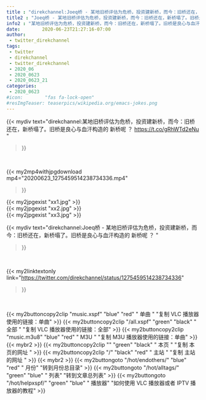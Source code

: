```yaml
---
title : "direkchannel:Joeq桥 - 某地旧桥评估为危桥，投资建新桥，而今：旧桥还在，新桥塌了。旧桥是良心与血汗构造的 新桥呢 ？ "
title2 : "Joeq桥 - 某地旧桥评估为危桥，投资建新桥，而今：旧桥还在，新桥塌了。旧桥是良心与血汗构造的 新桥呢 ？ "
info2 : "某地旧桥评估为危桥，投资建新桥，而今：旧桥还在，新桥塌了。旧桥是良心与血汗构造的 新桥呢 ？ https://t.co/gRhWTd2eNu "
date:        2020-06-23T21:27:16-07:00
author:
 - twitter_direkchannel
tags:
 - twitter
 - direkchannel
 - twitter_direkchannel
 - 2020_06
 - 2020_0623
 - 2020_0623_21
categories:
 - 2020_0623
#icon:        "fas fa-lock-open"
#resImgTeaser: teaserpics/wikipedia.org/emacs-jokes.png
---
```


{{< mydiv text="direkchannel:某地旧桥评估为危桥，投资建新桥，而今：旧桥还在，新桥塌了。旧桥是良心与血汗构造的 新桥呢 ？ https://t.co/gRhWTd2eNu "
>}}
<br>


{{< my2mp4withjpgdownload mp4="20200623_1275459514238734336.mp4"
>}}

{{< my2jpgexist "xx1.jpg" >}}<br>
{{< my2jpgexist "xx2.jpg" >}}<br>
{{< my2jpgexist "xx3.jpg" >}}<br>



{{< mydiv text="direkchannel:Joeq桥 - 某地旧桥评估为危桥，投资建新桥，而今：旧桥还在，新桥塌了。旧桥是良心与血汗构造的 新桥呢 ？ "
>}}
<br>

{{< my2linktextonly link="https://twitter.com/direkchannel/status/1275459514238734336"
>}}


<br>

{{< my2buttoncopy2clip "music.xspf"        "blue"   "red"    " 单曲 "  "复制 VLC 播放器使用的链接：单曲" >}} {{< my2buttoncopy2clip "/all.xspf"         "green"  "black"  " 全部 "  "复制 VLC 播放器使用的链接：全部" >}} {{< my2buttoncopy2clip "music.m3u8"        "blue"   "red"    " M3U  "    "复制 M3U 播放器使用的链接：单曲" >}} {{< mybr2 >}} {{< my2buttoncopy2clip ""                  "green"  "black"  " 本页 "    "复制 本页的网址 " >}} {{< my2buttoncopy2clip "/"                 "black"  "red"    " 主站 "    "复制 主站的网址 " >}} {{< mybr2 >}} {{< my2buttongoto      "/hot/endothers/"   "blue"   "red"    " 月份"   "转到月份总目录" >}} {{< my2buttongoto      "/hot/alltags/"     "green"  "blue"   " 列表"   "转到文章总列表" >}} {{< my2buttongoto      "/hot/helpxspf/"    "green"  "blue"   " 播放器" "如何使用 VLC 播放器或者 IPTV 播放器的教程" >}} 
